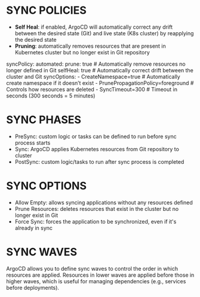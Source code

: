 # SYNC POLICIES
- **Self Heal**: if enabled, ArgoCD will automatically correct any drift between the desired state (Git) and live state (K8s cluster) by reapplying the desired state
- **Pruning**: automatically removes resources that are present in Kubernetes cluster but no longer exist in Git repository

 syncPolicy:
    automated:
      prune: true           # Automatically remove resources no longer defined in Git
      selfHeal: true         # Automatically correct drift between the cluster and Git
    syncOptions:
      - CreateNamespace=true  # Automatically create namespace if it doesn’t exist
      - PrunePropagationPolicy=foreground  # Controls how resources are deleted
      - SyncTimeout=300  # Timeout in seconds (300 seconds = 5 minutes)


# SYNC PHASES
- PreSync: custom logic or tasks can be defined to run before sync process starts
- Sync: ArgoCD applies Kubernetes resources from Git repository to cluster
- PostSync: custom logic/tasks to run after sync process is completed
<!-- apiVersion: batch/v1
kind: Job
metadata:
  name: pre-sync-job
  annotations:
**    argocd.argoproj.io/hook: PreSync  # Run this job before the sync starts**
spec:
  template:
    spec:
      containers:
        - name: my-job
          image: my-job-image
      restartPolicy: OnFailure
 -->

# SYNC OPTIONS
- Allow Empty: allows syncing applications without any resources defined
- Prune Resources: deletes resources that exist in the cluster but no longer exist in Git
- Force Sync: forces the application to be synchronized, even if it's already in sync


# SYNC WAVES
ArgoCD allows you to define sync waves to control the order in which resources are applied. Resources in lower waves are applied before those in higher waves, which is useful for managing dependencies (e.g., services before deployments).
<!-- apiVersion: apps/v1
kind: Deployment
metadata:
  name: my-app
  annotations:
**    argocd.argoproj.io/sync-wave: "1"  # Apply this resource in sync wave 1**
spec:
  replicas: 3
  template:
    spec:
      containers:
        - name: my-app-container
          image: my-app:latest -->
